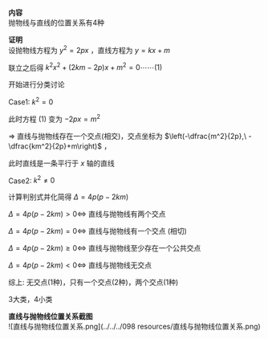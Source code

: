 **内容**  
抛物线与直线的位置关系有4种  
  
**证明**  
设抛物线方程为 $y^2=2px$ ，直线方程为 $y=kx+m$  
  
联立之后得 $k^2x^2+(2km-2p)x+m^2=0\cdots\cdots(1)$  
  
开始进行分类讨论  
  
Case1: $k^2=0$  
  
此时方程 $(1)$ 变为 $-2px=m^2$  
  
$\Rightarrow$ 直线与抛物线存在一个交点(相交)，交点坐标为 $\left(-\dfrac{m^2}{2p},\  -\dfrac{km^2}{2p}+m\right)$ ，  
  
此时直线是一条平行于 $x$ 轴的直线  
  
Case2: $k^2\neq0$  
  
计算判别式并化简得 $\Delta=4p(p-2km)$  
  
$\Delta=4p(p-2km)>0\Leftrightarrow$ 直线与抛物线有两个交点  
  
$\Delta=4p(p-2km)=0\Leftrightarrow$ 直线与抛物线有一个交点 (相切)  
  
$\Delta=4p(p-2km)\geq0\Leftrightarrow$ 直线与抛物线至少存在一个公共交点  
  
$\Delta=4p(p-2km)<0\Leftrightarrow$ 直线与抛物线无交点  
  
综上: 无交点(1种)，只有一个交点(2种)，两个交点(1种)  
  
3大类，4小类  
  
**直线与抛物线位置关系截图**  
![直线与抛物线位置关系.png](../../../098 resources/直线与抛物线位置关系.png)  
